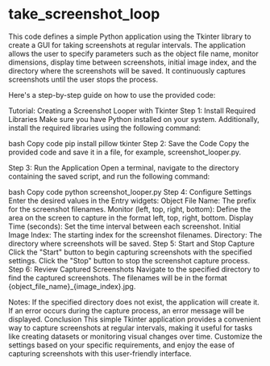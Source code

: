 # take_screenshot_loop

This code defines a simple Python application using the Tkinter library to create a GUI for taking screenshots at regular intervals. The application allows the user to specify parameters such as the object file name, monitor dimensions, display time between screenshots, initial image index, and the directory where the screenshots will be saved. It continuously captures screenshots until the user stops the process.

Here's a step-by-step guide on how to use the provided code:

Tutorial: Creating a Screenshot Looper with Tkinter
Step 1: Install Required Libraries
Make sure you have Python installed on your system. Additionally, install the required libraries using the following command:

bash
Copy code
pip install pillow tkinter
Step 2: Save the Code
Copy the provided code and save it in a file, for example, screenshot_looper.py.

Step 3: Run the Application
Open a terminal, navigate to the directory containing the saved script, and run the following command:

bash
Copy code
python screenshot_looper.py
Step 4: Configure Settings
Enter the desired values in the Entry widgets:
Object File Name: The prefix for the screenshot filenames.
Monitor (left, top, right, bottom): Define the area on the screen to capture in the format left, top, right, bottom.
Display Time (seconds): Set the time interval between each screenshot.
Initial Image Index: The starting index for the screenshot filenames.
Directory: The directory where screenshots will be saved.
Step 5: Start and Stop Capture
Click the "Start" button to begin capturing screenshots with the specified settings.
Click the "Stop" button to stop the screenshot capture process.
Step 6: Review Captured Screenshots
Navigate to the specified directory to find the captured screenshots. The filenames will be in the format {object_file_name}_{image_index}.jpg.

Notes:
If the specified directory does not exist, the application will create it.
If an error occurs during the capture process, an error message will be displayed.
Conclusion
This simple Tkinter application provides a convenient way to capture screenshots at regular intervals, making it useful for tasks like creating datasets or monitoring visual changes over time. Customize the settings based on your specific requirements, and enjoy the ease of capturing screenshots with this user-friendly interface.
